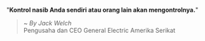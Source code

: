 "**Kontrol nasib Anda sendiri atau orang lain akan mengontrolnya.**"

> ~ _By Jack Welch_  
Pengusaha dan CEO General Electric Amerika Serikat
